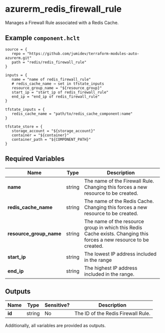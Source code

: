 # azurerm_redis_firewall_rule

Manages a Firewall Rule associated with a Redis Cache.

## Example `component.hclt`

```hcl
source = {
   repo = "https://github.com/jumidev/terraform-modules-auto-azurerm.git" 
   path = "redis/redis_firewall_rule" 
}

inputs = {
   name = "name of redis_firewall_rule" 
   # redis_cache_name → set in tfstate_inputs
   resource_group_name = "${resource_group}" 
   start_ip = "start_ip of redis_firewall_rule" 
   end_ip = "end_ip of redis_firewall_rule" 
}

tfstate_inputs = {
   redis_cache_name = "path/to/redis_cache_component:name" 
}

tfstate_store = {
   storage_account = "${storage_account}" 
   container = "${container}" 
   container_path = "${COMPONENT_PATH}" 
}

```

## Required Variables

| Name | Type |  Description |
| ---- | --------- |  ----------- |
| **name** | string |  The name of the Firewall Rule. Changing this forces a new resource to be created. | 
| **redis_cache_name** | string |  The name of the Redis Cache. Changing this forces a new resource to be created. | 
| **resource_group_name** | string |  The name of the resource group in which this Redis Cache exists. Changing this forces a new resource to be created. | 
| **start_ip** | string |  The lowest IP address included in the range | 
| **end_ip** | string |  The highest IP address included in the range. | 



## Outputs

| Name | Type | Sensitive? | Description |
| ---- | ---- | --------- | --------- |
| **id** | string | No  | The ID of the Redis Firewall Rule. | 

Additionally, all variables are provided as outputs.
